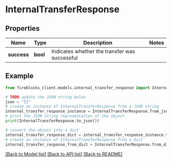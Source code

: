 # InternalTransferResponse


## Properties

Name | Type | Description | Notes
------------ | ------------- | ------------- | -------------
**success** | **bool** | Indicates whether the transfer was successful | 

## Example

```python
from fireblocks_client.models.internal_transfer_response import InternalTransferResponse

# TODO update the JSON string below
json = "{}"
# create an instance of InternalTransferResponse from a JSON string
internal_transfer_response_instance = InternalTransferResponse.from_json(json)
# print the JSON string representation of the object
print(InternalTransferResponse.to_json())

# convert the object into a dict
internal_transfer_response_dict = internal_transfer_response_instance.to_dict()
# create an instance of InternalTransferResponse from a dict
internal_transfer_response_from_dict = InternalTransferResponse.from_dict(internal_transfer_response_dict)
```
[[Back to Model list]](../README.md#documentation-for-models) [[Back to API list]](../README.md#documentation-for-api-endpoints) [[Back to README]](../README.md)


